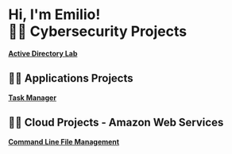 <h1>Hi, I'm Emilio! <br/

<h2>👨‍💻 Cybersecurity Projects</h2>
<p><b><a href="https://github.com/andy1416/ActiveDirectoryLab/tree/main">Active Directory Lab</a></b></p>

<h2>👨‍💻 Applications Projects</h2>
<p><b><a href="https://github.com/andy1416/task-manager.git">Task Manager</a></b></p>

<h2> 👨‍💻 Cloud Projects - Amazon Web Services</h2>
<p><b><a href="https://github.com/andy1416/Command-Line-File-Management">Command Line File Management</a></b></p>
